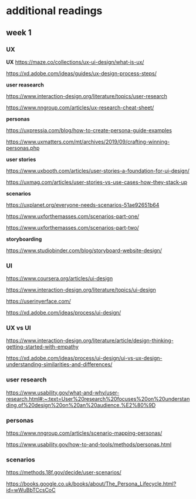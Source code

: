 # additional readings

## week 1

### UX

**UX**
https://maze.co/collections/ux-ui-design/what-is-ux/

https://xd.adobe.com/ideas/guides/ux-design-process-steps/

**user reasearch**

https://www.interaction-design.org/literature/topics/user-research

https://www.nngroup.com/articles/ux-research-cheat-sheet/

**personas**

https://uxpressia.com/blog/how-to-create-persona-guide-examples

https://www.uxmatters.com/mt/archives/2019/09/crafting-winning-personas.php

**user stories**

https://www.uxbooth.com/articles/user-stories-a-foundation-for-ui-design/

https://uxmag.com/articles/user-stories-vs-use-cases-how-they-stack-up

**scenarios**

https://uxplanet.org/everyone-needs-scenarios-51ae92651b64

https://www.uxforthemasses.com/scenarios-part-one/

https://www.uxforthemasses.com/scenarios-part-two/

**storyboarding**

https://www.studiobinder.com/blog/storyboard-website-design/

### UI

https://www.coursera.org/articles/ui-design

https://www.interaction-design.org/literature/topics/ui-design

https://userinyerface.com/

https://xd.adobe.com/ideas/process/ui-design/

### UX vs UI

https://www.interaction-design.org/literature/article/design-thinking-getting-started-with-empathy

https://xd.adobe.com/ideas/process/ui-design/ui-vs-ux-design-understanding-similarities-and-differences/

### user research

https://www.usability.gov/what-and-why/user-research.html#:~:text=User%20research%20focuses%20on%20understanding,of%20design%20on%20an%20audience.%E2%80%9D

### personas

https://www.nngroup.com/articles/scenario-mapping-personas/

https://www.usability.gov/how-to-and-tools/methods/personas.html

### scenarios

https://methods.18f.gov/decide/user-scenarios/

https://books.google.co.uk/books/about/The_Persona_Lifecycle.html?id=wWuBbTCcsCoC